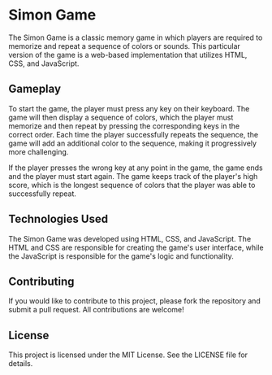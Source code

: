 # Simon Game
The Simon Game is a classic memory game in which players are required to memorize and repeat a sequence of colors or sounds. This particular version of the game is a web-based implementation that utilizes HTML, CSS, and JavaScript.

## Gameplay
To start the game, the player must press any key on their keyboard. The game will then display a sequence of colors, which the player must memorize and then repeat by pressing the corresponding keys in the correct order. Each time the player successfully repeats the sequence, the game will add an additional color to the sequence, making it progressively more challenging.

If the player presses the wrong key at any point in the game, the game ends and the player must start again. The game keeps track of the player's high score, which is the longest sequence of colors that the player was able to successfully repeat.

## Technologies Used
The Simon Game was developed using HTML, CSS, and JavaScript. The HTML and CSS are responsible for creating the game's user interface, while the JavaScript is responsible for the game's logic and functionality.

## Contributing
If you would like to contribute to this project, please fork the repository and submit a pull request. All contributions are welcome!

## License
This project is licensed under the MIT License. See the LICENSE file for details.




